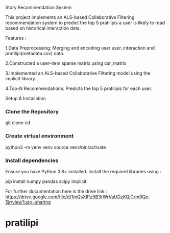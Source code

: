 Story Recommendation System

This project implements an ALS-based Collaborative Filtering recommendation system to predict the top 5 pratilipis a user is likely to read based on historical interaction data.

Features : 

1.Data Preprocessing: Merging and encoding user user_interaction and pratilipi(metadata.csv) data.

2.Constructed a user-item sparse matrix using csr_matrix

3.Implemented an ALS-based Collaborative Filtering model using the implicit library.

4.Top-N Recommendations: Predicts the top 5 pratilipis for each user.

Setup & Installation
### Clone the Repository 

git clone <your-repo-url>
cd <your-project-folder>

### Create virtual environment 

python3 -m venv venv
source venv/bin/activate

### Install dependencies 

Ensure you have Python 3.8+ installed. Install the required libraries using :

pip install numpy pandas scipy implicit



For further documentation here is the drive link :  https://drive.google.com/file/d/1mQsXIPzftB3rWrVaUDzKQjGrm9Qo-5jr/view?usp=sharing







# pratilipi
